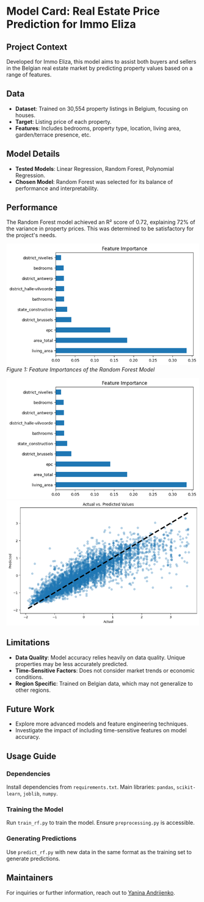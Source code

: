 # Model Card: Real Estate Price Prediction for Immo Eliza

## Project Context

Developed for Immo Eliza, this model aims to assist both buyers and sellers in the Belgian real estate market by predicting property values based on a range of features.

## Data

- **Dataset**: Trained on 30,554 property listings in Belgium, focusing on houses.
- **Target**: Listing price of each property.
- **Features**: Includes bedrooms, property type, location, living area, garden/terrace presence, etc.

## Model Details

- **Tested Models**: Linear Regression, Random Forest, Polynomial Regression.
- **Chosen Model**: Random Forest was selected for its balance of performance and interpretability.

## Performance

The Random Forest model achieved an R² score of 0.72, explaining 72% of the variance in property prices. This was determined to be satisfactory for the project's needs.

![Feature Importances](image-1.png)  
_Figure 1: Feature Importances of the Random Forest Model_

![alt text](image-1.png)
![alt text](image-2.png)

## Limitations

- **Data Quality**: Model accuracy relies heavily on data quality. Unique properties may be less accurately predicted.
- **Time-Sensitive Factors**: Does not consider market trends or economic conditions.
- **Region Specific**: Trained on Belgian data, which may not generalize to other regions.

## Future Work

- Explore more advanced models and feature engineering techniques.
- Investigate the impact of including time-sensitive features on model accuracy.

## Usage Guide

### Dependencies

Install dependencies from `requirements.txt`. Main libraries: `pandas`, `scikit-learn`, `joblib`, `numpy`.

### Training the Model

Run `train_rf.py` to train the model. Ensure `preprocessing.py` is accessible.

### Generating Predictions

Use `predict_rf.py` with new data in the same format as the training set to generate predictions.

## Maintainers

For inquiries or further information, reach out to [Yanina Andriienko](https://www.linkedin.com/in/yanina-andriienko-7a2984287/).
